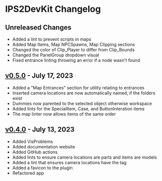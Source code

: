 # IPS2DevKit Changelog

## Unreleased Changes
* Added a lint to prevent scripts in maps
* Added Map Items, Map NPCSpawns, Map Clipping sections
* Changed the color of Clip_Player to differ from Clip_Bounds
* Changed the PanelGroup dropdown visual
* Fixed entrance linting throwing an error if a node wasn't found

## [v0.5.0] - July 17, 2023
* Added a "Map Entrances" section for utility relating to entrances
* Inserted camera locations are now automatically named, if the folders exist
* Dummies now parented to the selected object otherwise workspace
* Added lints for the SpecialItem, Case, and ButtonInteration items
* The map linter now allows items of the same order

[v0.5.0]: https://github.com/Crystalflxme/IPS2DevKit/releases/tag/v0.5.0

## [v0.4.0] - July 13, 2023
* Added VisProblems
* Added documentation website
* Added GitHub actions
* Added lints to ensure camera locations are parts and items are models
* Added a lint that ensures camera locations have the tag
* Added a favicon to the plugin
* Refactored app

[v0.4.0]: https://github.com/Crystalflxme/IPS2DevKit/releases/tag/v0.4.0